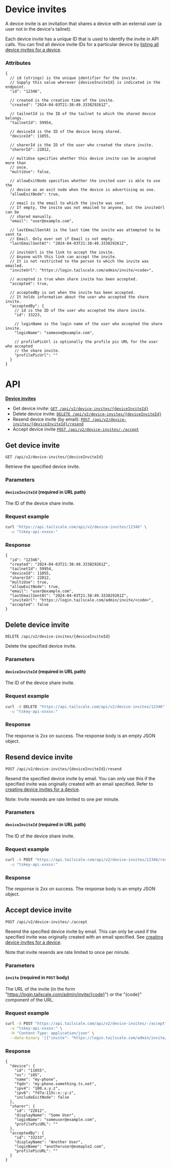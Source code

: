 # Device invites

A device invite is an invitation that shares a device with an external user (a user not in the device's tailnet).

Each device invite has a unique ID that is used to identify the invite in API calls.
You can find all device invite IDs for a particular device by [listing all device invites for a device](#list-device-invites).

### Attributes

```jsonc
{
  // id (strings) is the unique identifier for the invite.
  // Supply this value wherever {deviceInviteId} is indicated in the endpoint.
  "id": "12346",

  // created is the creation time of the invite.
  "created": "2024-04-03T21:38:49.333829261Z",

  // tailnetId is the ID of the tailnet to which the shared device belongs.
  "tailnetId": 59954,

  // deviceId is the ID of the device being shared.
  "deviceId": 11055,

  // sharerId is the ID of the user who created the share invite.
  "sharerId": 22012,

  // multiUse specifies whether this device invite can be accepted more than
  // once.
  "multiUse": false,

  // allowExitNode specifies whether the invited user is able to use the
  // device as an exit node when the device is advertising as one.
  "allowExitNode": true,

  // email is the email to which the invite was sent.
  // If empty, the invite was not emailed to anyone, but the inviteUrl can be
  // shared manually.
  "email": "user@example.com",

  // lastEmailSentAt is the last time the invite was attempted to be sent to
  // Email. Only ever set if Email is not empty.
  "lastEmailSentAt": "2024-04-03T21:38:49.333829261Z",

  // inviteUrl is the link to accept the invite.
  // Anyone with this link can accept the invite.
  // It is not restricted to the person to which the invite was emailed.
  "inviteUrl": "https://login.tailscale.com/admin/invite/<code>",

  // accepted is true when share invite has been accepted.
  "accepted": true,

  // acceptedBy is set when the invite has been accepted.
  // It holds information about the user who accepted the share invite.
  "acceptedBy": {
    // id is the ID of the user who accepted the share invite.
    "id": 33223,

    // loginName is the login name of the user who accepted the share invite.
    "loginName": "someone@example.com",

    // profilePicUrl is optionally the profile pic URL for the user who accepted
    // the share invite.
    "profilePicUrl": ""
  }
}
```

# API

**[Device invites](#device-invites)**

- Get device invite: [`GET /api/v2/device-invites/{deviceInviteId}`](#get-device-invite)
- Delete device invite: [`DELETE /api/v2/device-invites/{deviceInviteId}`](#delete-device-invite)
- Resend device invite (by email): [`POST /api/v2/device-invites/{deviceInviteId}/resend`](#resend-device-invite)
- Accept device invite [`POST /api/v2/device-invites/-/accept`](#accept-device-invite)

## Get device invite

```http
GET /api/v2/device-invites/{deviceInviteId}
```

Retrieve the specified device invite.

### Parameters

#### `deviceInviteId` (required in URL path)

The ID of the device share invite.

### Request example

```sh
curl "https://api.tailscale.com/api/v2/device-invites/12346" \
  -u "tskey-api-xxxxx:"
```

### Response

```jsonc
{
  "id": "12346",
  "created": "2024-04-03T21:38:49.333829261Z",
  "tailnetId": 59954,
  "deviceId": 11055,
  "sharerId": 22012,
  "multiUse": true,
  "allowExitNode": true,
  "email": "user@example.com",
  "lastEmailSentAt": "2024-04-03T21:38:49.333829261Z",
  "inviteUrl": "https://login.tailscale.com/admin/invite/<code>",
  "accepted": false
}
```

## Delete device invite

```http
DELETE /api/v2/device-invites/{deviceInviteId}
```

Delete the specified device invite.

### Parameters

#### `deviceInviteId` (required in URL path)

The ID of the device share invite.

### Request example

```sh
curl -X DELETE "https://api.tailscale.com/api/v2/device-invites/12346" \
  -u "tskey-api-xxxxx:"
```

### Response

The response is 2xx on success. The response body is an empty JSON object.

## Resend device invite

```http
POST /api/v2/device-invites/{deviceInviteId}/resend
```

Resend the specified device invite by email. You can only use this if the specified invite was originally created with an email specified. Refer to [creating device invites for a device](#create-device-invites).

Note: Invite resends are rate limited to one per minute.

### Parameters

#### `deviceInviteId` (required in URL path)

The ID of the device share invite.

### Request example

```sh
curl -X POST "https://api.tailscale.com/api/v2/device-invites/12346/resend" \
  -u "tskey-api-xxxxx:"
```

### Response

The response is 2xx on success. The response body is an empty JSON object.

## Accept device invite

```http
POST /api/v2/device-invites/-/accept
```

Resend the specified device invite by email. This can only be used if the specified invite was originally created with an email specified.
See [creating device invites for a device](#create-device-invites).

Note that invite resends are rate limited to once per minute.

### Parameters

#### `invite` (required in `POST` body)

The URL of the invite (in the form "https://login.tailscale.com/admin/invite/{code}") or the "{code}" component of the URL.

### Request example

```sh
curl -X POST "https://api.tailscale.com/api/v2/device-invites/-/accept" \
  -u "tskey-api-xxxxx:" \
  -H "Content-Type: application/json" \
  --data-binary '[{"invite": "https://login.tailscale.com/admin/invite/xxxxxx"}]'
```

### Response

```jsonc
{
  "device": {
    "id": "11055",
    "os": "iOS",
    "name": "my-phone",
    "fqdn": "my-phone.something.ts.net",
    "ipv4": "100.x.y.z",
    "ipv6": "fd7a:115c:x::y:z",
    "includeExitNode": false
  },
  "sharer": {
    "id": "22012",
    "displayName": "Some User",
    "loginName": "someuser@example.com",
    "profilePicURL": ""
  },
  "acceptedBy": {
    "id": "33233",
    "displayName": "Another User",
    "loginName": "anotheruser@exmaple2.com",
    "profilePicURL": ""
  }
}
```
